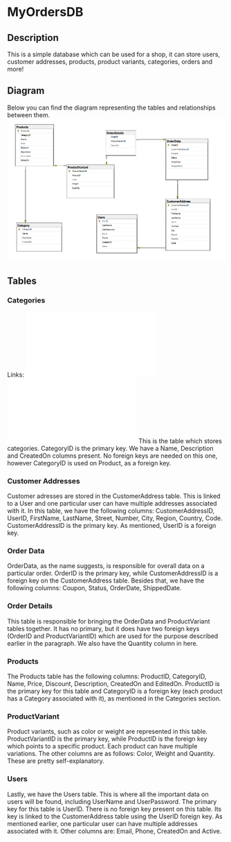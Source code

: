 # MyOrdersDB
## Description 
This is a simple database which can be used for a shop, it can store users, customer addresses, products, product variants, categories, orders and more! 
## Diagram 
Below you can find the diagram representing the tables and relationships between them. 
![Database Diagram](Images/Diagrams/DatabaseDiagram.png)
## Tables 
### Categories 
Links: ![Create Tables](Database/Queries/CreateTables/CreateCategory.txt) ![Delete Rows](Database/Queries/DeleteRows/DeleteCategories.txt)
This is the table which stores categories. CategoryID is the primary key. We have a Name, Description and CreatedOn columns present. No foreign keys are needed on this one, however CategoryID is used on Product, as a foreign key. 
### Customer Addresses 
Customer adresses are stored in the CustomerAddress table. This is linked to a User and one particular user can have multiple addresses associated with it. In this table, we have the following columns: CustomerAddressID, UserID, FirstName, LastName, Street, Number, City, Region, Country, Code. CustomerAddressID is the primary key. As mentioned, UserID is a foreign key. 
### Order Data 
OrderData, as the name suggests, is responsible for overall data on a particular order. OrderID is the primary key, while CustomerAddressID is a foreign key on the CustomerAddress table. Besides that, we have the following columns: Coupon, Status, OrderDate, ShippedDate. 
### Order Details 
This table is responsible for bringing the OrderData and ProductVariant tables together. It has no primary, but it does have two foreign keys (OrderID and ProductVariantID) which are used for the purpose described earlier in the paragraph. We also have the Quantity column in here. 
### Products 
The Products table has the following columns: ProductID, CategoryID, Name, Price, Discount, Description, CreatedOn and EditedOn. ProductID is the primary key for this table and CategoryID is a foreign key (each product has a Category associated with it), as mentioned in the Categories section. 
### ProductVariant  
Product variants, such as color or weight are represented in this table. ProductVariantID is the primary key, while ProductID is the foreign key which points to a specific product. Each product can have multiple variations. The other columns are as follows: Color, Weight and Quantity. These are pretty self-explanatory. 
### Users 
Lastly, we have the Users table. This is where all the important data on users will be found, including UserName and UserPassword. The primary key for this table is UserID. There is no foreign key present on this table. Its key is linked to the CustomerAddress table using the UserID foreign key. As mentioned earlier, one particular user can have multiple addresses associated with it. Other columns are: Email, Phone, CreatedOn and Active. 
